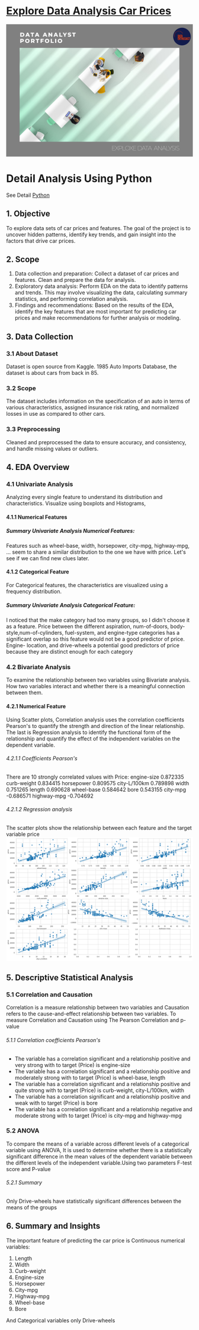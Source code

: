 # [Explore Data Analysis Car Prices ]()
![](https://github.com/Haniaghnia/Hani_Portfolio/blob/d817d24ae72f1e85c1981b8859cdf0c7bfcb5ca4/Data%20Science/EDA/EDA%20House%20Sales/Bankgroud.png)


# Detail Analysis Using Python
See Detail [Python](https://colab.research.google.com/drive/1FjS7CjQMuTzwyMoLoMNspsJpcAfVpZm-?usp=drive_link)
## 1. Objective
To explore data sets of car prices and features. The goal of the project is to uncover hidden patterns, identify key trends, and gain insight into the factors that drive car prices.

## 2. Scope
1. Data collection and preparation: Collect a dataset of car prices and features. Clean and prepare the data for analysis.
2. Exploratory data analysis: Perform EDA on the data to identify patterns and trends. This may involve visualizing the data, calculating summary statistics, and performing correlation analysis.
3. Findings and recommendations: 
Based on the results of the EDA, identify the key features that are most important for predicting car prices and make recommendations for further analysis or modeling.

## 3. Data Collection 
### 3.1 About Dataset
Dataset is open source from Kaggle. 1985 Auto Imports Database, the dataset is about cars from back in 85.

### 3.2 Scope
The dataset includes information on the specification of an auto in terms of various characteristics, assigned insurance risk rating, and normalized losses in use as compared to other cars.

### 3.3 Preprocessing
Cleaned and preprocessed the data to ensure accuracy, and consistency, and handle missing values or outliers.

## 4. EDA Overview
### 4.1 Univariate Analysis
Analyzing every single feature to understand its distribution and characteristics. Visualize using boxplots and Histograms, 
#### 4.1.1 Numerical Features
##### Summary Univariate Analysis Numerical Features: 
Features such as wheel-base, width, horsepower, city-mpg, highway-mpg, ... seem to share a similar distribution to the one we have with price. Let's see if we can find new clues later.

#### 4.1.2 Categorical Feature
For Categorical features, the characteristics are visualized using a frequency distribution.
##### Summary Univariate Analysis Categorical Feature: 
I noticed that the make category had too many groups, so I didn't choose it as a feature. Price between the different aspiration, num-of-doors, body-style,num-of-cylinders, fuel-system, and engine-type categories has a significant overlap so this feature would not be a good predictor of price. Engine- location, and drive-wheels a potential good predictors of price because they are distinct enough for each category

### 4.2 Bivariate Analysis
To examine the relationship between two variables using Bivariate analysis. How two variables interact and whether there is a meaningful connection between them. 

#### 4.2.1 Numerical Feature
Using Scatter plots, Correlation analysis uses the correlation coefficients Pearson's to quantify the strength and direction of the linear relationship. The last is Regression analysis to identify the functional form of the relationship and quantify the effect of the independent variables on the dependent variable.
###### 4.2.1.1 Coefficients Pearson's
There are 10 strongly correlated values with Price:
engine-size     0.872335
curb-weight     0.834415
horsepower      0.809575
city-L/100km    0.789898
width           0.751265
length          0.690628
wheel-base      0.584642
bore            0.543155
city-mpg       -0.686571
highway-mpg    -0.704692

###### 4.2.1.2 Regression analysis 
The scatter plots show the relationship between each feature and the target variable price
![](https://github.com/Haniaghnia/Hani_Portfolio/blob/cff783558a0a2427e8a900affc52aeacb6d858fe/Data%20Science/EDA/EDA%20House%20Sales/Regression%20analysis%20Car%20Price.png)

## 5. Descriptive Statistical Analysis
### 5.1 Correlation and Causation
Correlation is a measure relationship between two variables and Causation refers to the cause-and-effect relationship between two variables. To measure Correlation and Causation using The Pearson Correlation and p-value

###### 5.1.1 Correlation coefficients Pearson's
- The variable has a correlation significant and a relationship positive and very strong with to target (Price) is engine-size
- The variable has a correlation significant and a relationship positive and moderately strong with to target (Price) is wheel-base, length
- The variable has a correlation significant and a relationship positive and quite strong with to target (Price) is curb-weight, city-L/100km, width
- The variable has a correlation significant and a relationship positive and weak with to target (Price) is bore
- The variable has a correlation significant and a relationship negative and moderate strong with to target (Price) is city-mpg and highway-mpg

### 5.2 ANOVA
To compare the means of a variable across different levels of a categorical variable using ANOVA, It is used to determine whether there is a statistically significant difference in the mean values of the dependent variable between the different levels of the independent variable.Using two parameters F-test score and P-value
###### 5.2.1 Summary 
Only Drive-wheels have statistically significant differences between the means of the groups 


## 6. Summary and Insights
The important feature of predicting the car price is 
Continuous numerical variables:
1. Length
2. Width
3. Curb-weight
4. Engine-size
5. Horsepower
6. City-mpg
7. Highway-mpg
8. Wheel-base
9. Bore

And Categorical variables only Drive-wheels




